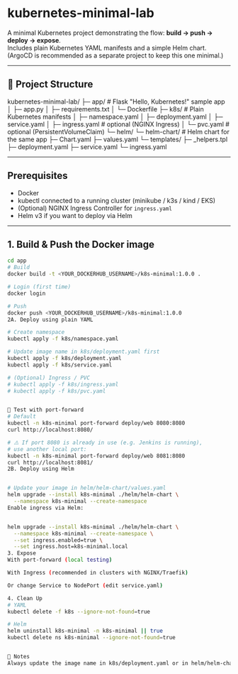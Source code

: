 # kubernetes-minimal-lab

A minimal Kubernetes project demonstrating the flow: **build → push → deploy → expose**.  
Includes plain Kubernetes YAML manifests and a simple Helm chart.  
(ArgoCD is recommended as a separate project to keep this one minimal.)

---

## 📂 Project Structure
kubernetes-minimal-lab/
├─ app/ # Flask "Hello, Kubernetes!" sample app
│ ├─ app.py
│ ├─ requirements.txt
│ └─ Dockerfile
├─ k8s/ # Plain Kubernetes manifests
│ ├─ namespace.yaml
│ ├─ deployment.yaml
│ ├─ service.yaml
│ ├─ ingress.yaml # optional (NGINX Ingress)
│ └─ pvc.yaml # optional (PersistentVolumeClaim)
└─ helm/
└─ helm-chart/ # Helm chart for the same app
├─ Chart.yaml
├─ values.yaml
└─ templates/
├─ _helpers.tpl
├─ deployment.yaml
├─ service.yaml
└─ ingress.yaml


---

## Prerequisites
- Docker
- kubectl connected to a running cluster (minikube / k3s / kind / EKS)
- (Optional) NGINX Ingress Controller for `ingress.yaml`
- Helm v3 if you want to deploy via Helm

---

## 1. Build & Push the Docker image
```bash
cd app
# Build
docker build -t <YOUR_DOCKERHUB_USERNAME>/k8s-minimal:1.0.0 .

# Login (first time)
docker login

# Push
docker push <YOUR_DOCKERHUB_USERNAME>/k8s-minimal:1.0.0
2A. Deploy using plain YAML

# Create namespace
kubectl apply -f k8s/namespace.yaml

# Update image name in k8s/deployment.yaml first
kubectl apply -f k8s/deployment.yaml
kubectl apply -f k8s/service.yaml

# (Optional) Ingress / PVC
# kubectl apply -f k8s/ingress.yaml
# kubectl apply -f k8s/pvc.yaml


🔎 Test with port-forward
# Default
kubectl -n k8s-minimal port-forward deploy/web 8080:8080
curl http://localhost:8080/

# ⚠️ If port 8080 is already in use (e.g. Jenkins is running),
# use another local port:
kubectl -n k8s-minimal port-forward deploy/web 8081:8080
curl http://localhost:8081/
2B. Deploy using Helm


# Update your image in helm/helm-chart/values.yaml
helm upgrade --install k8s-minimal ./helm/helm-chart \
  --namespace k8s-minimal --create-namespace
Enable ingress via Helm:


helm upgrade --install k8s-minimal ./helm/helm-chart \
  --namespace k8s-minimal --create-namespace \
  --set ingress.enabled=true \
  --set ingress.host=k8s-minimal.local
3. Expose
With port-forward (local testing)

With Ingress (recommended in clusters with NGINX/Traefik)

Or change Service to NodePort (edit service.yaml)

4. Clean Up
# YAML
kubectl delete -f k8s --ignore-not-found=true

# Helm
helm uninstall k8s-minimal -n k8s-minimal || true
kubectl delete ns k8s-minimal --ignore-not-found=true


📌 Notes
Always update the image name in k8s/deployment.yaml or in helm/helm-chart/values.yaml.
